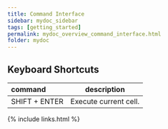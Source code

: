 ```yaml
---
title: Command Interface
sidebar: mydoc_sidebar
tags: [getting_started]
permalink: mydoc_overview_command_interface.html
folder: mydoc
---
```


## Keyboard Shortcuts

| command       |      description      |
|:--------------|:---------------------:|
| SHIFT + ENTER | Execute current cell. |    


{% include links.html %}
